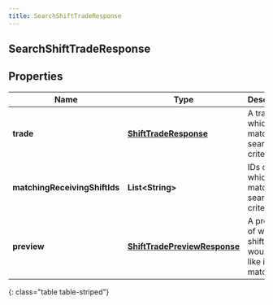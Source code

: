 ```yaml
---
title: SearchShiftTradeResponse
---
```


## SearchShiftTradeResponse

## Properties

| Name                          | Type                                                                               | Description                                                  | Notes      |
| ----------------------------- | ---------------------------------------------------------------------------------- | ------------------------------------------------------------ | ---------- |
| **trade**                     | <!----><!---->[**ShiftTradeResponse**](ShiftTradeResponse.md)<!---->               | A trade which matches search criteria                        | [optional] |
| **matchingReceivingShiftIds** | <!----><!---->**List&lt;String&gt;**<!---->                                        | IDs of shifts which match the search criteria                | [optional] |
| **preview**                   | <!----><!---->[**ShiftTradePreviewResponse**](ShiftTradePreviewResponse.md)<!----> | A preview of what the shift trade would look like if matched | [optional] |

{: class="table table-striped"}
